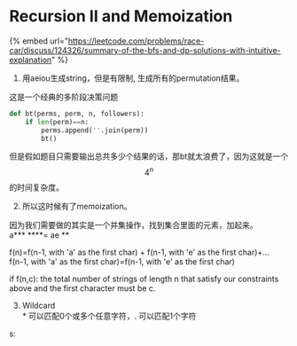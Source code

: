# Recursion II and Memoization

{% embed url="https://leetcode.com/problems/race-car/discuss/124326/summary-of-the-bfs-and-dp-solutions-with-intuitive-explanation" %}



1. 用aeiou生成string，但是有限制, 生成所有的permutation结果。

这是一个经典的多阶段决策问题

```python
def bt(perms, perm, n, followers):
    if len(perm)==n:
        perms.append(''.join(perm))
        bt()
```

但是假如题目只需要输出总共多少个结果的话，那bt就太浪费了，因为这就是一个 $$4^n$$ 的时间复杂度。

2. 所以这时候有了memoization。

因为我们需要做的其实是一个并集操作，找到集合里面的元素，加起来。  
a\*\*\* ****= ae \*\*  
  
f\(n\)=f\(n-1, with 'a' as the first char\) + f\(n-1, with 'e'  as the first char\)+...  
f\(n-1, with 'a' as the first char\)=f\(n-1, with 'e' as the first char\)  
  
if f\(n,c\): the total number of strings of length n that satisfy our constraints above and the first character must be c. 

3. Wildcard    
\* 可以匹配0个或多个任意字符，. 可以匹配1个字符

s: 

